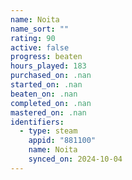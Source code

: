 ```yaml
---
name: Noita
name_sort: ""
rating: 90
active: false
progress: beaten
hours_played: 183
purchased_on: .nan
started_on: .nan
beaten_on: .nan
completed_on: .nan
mastered_on: .nan
identifiers:
  - type: steam
    appid: "881100"
    name: Noita
    synced_on: 2024-10-04
---
```

